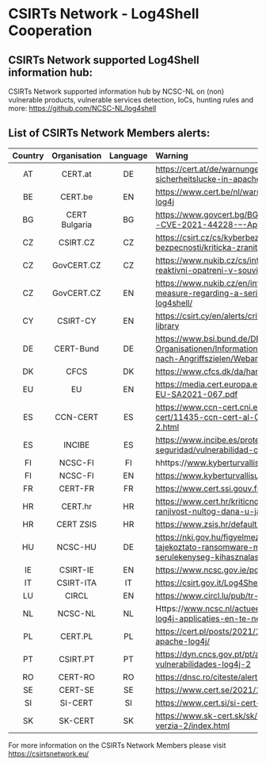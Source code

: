 # CSIRTs Network - Log4Shell Cooperation

## CSIRTs Network supported Log4Shell information hub:

CSIRTs Network supported information hub by NCSC-NL on (non) vulnerable products, vulnerable services detection, IoCs, hunting rules and more: 
https://github.com/NCSC-NL/log4shell

## List of CSIRTs Network Members alerts:

| Country | Organisation | Language | Warning |
| :-----: | :----------: | :------: | :------ | 
| AT | CERT.at | DE | https://cert.at/de/warnungen/2021/12/kritische-0-day-sicherheitslucke-in-apache-log4j-bibliothek |
| BE | CERT.be | EN | https://www.cert.be/nl/warning-active-exploitation-0-day-rce-log4j |
| BG | CERT Bulgaria | BG | https://www.govcert.bg/BG/NAW/Pages/Анализ-на-уязвимостта---CVE-2021-44228-–-Apache-Log4j-2.aspx |
| CZ | CSIRT.CZ | CZ | https://csirt.cz/cs/kyberbezpecnost/aktualne-z-bezpecnosti/kriticka-zranitelnost-log4j/ |
| CZ | GovCERT.CZ | CZ | https://www.nukib.cz/cs/infoservis/hrozby/1785-nukib-vydava-reaktivni-opatreni-v-souvislosti-se-zranitelnosti-log4shell/ |
| CZ | GovCERT.CZ | EN | https://www.nukib.cz/en/infoservis-en/news/1786-reactive-measure-regarding-a-serious-vulnerability-referred-to-as-log4shell/ |
| CY | CSIRT-CY | EN | https://csirt.cy/en/alerts/critical-vulnerability-in-apache-log4j-library |
| DE | CERT-Bund | DE | https://www.bsi.bund.de/DE/Themen/Unternehmen-und-Organisationen/Informationen-und-Empfehlungen/Empfehlungen-nach-Angriffszielen/Webanwendungen/log4j/log4j_node.html |
| DK | CFCS | DK | https://www.cfcs.dk/da/handelser/varsler/opsamling-pa-log4j/ |
| EU | EU | EN | https://media.cert.europa.eu/static/SecurityAdvisories/2021/CERT-EU-SA2021-067.pdf |
| ES | CCN-CERT | ES | https://www.ccn-cert.cni.es/seguridad-al-dia/alertas-ccn-cert/11435-ccn-cert-al-09-21-vulnerabilidad-en-apache-log4j-2.html |
| ES | INCIBE | ES | https://www.incibe.es/protege-tu-empresa/avisos-seguridad/vulnerabilidad-critica-apache-log4j |
| FI | NCSC-FI | FI | hhttps://www.kyberturvallisuuskeskus.fi/fi/varo_ttn_5/2021 |
| FI | NCSC-FI | EN | https://www.kyberturvallisuuskeskus.fi/en/varo_ttn_5/2021 |
| FR | CERT-FR | FR | https://www.cert.ssi.gouv.fr/alerte/CERTFR-2021-ALE-022/ |
| HR | CERT.hr | HR | https://www.cert.hr/kriticno-upozorenje-zero-day-ranjivost-ili-ranjivost-nultog-dana-u-java-biblioteci-log4j/ |
| HR | CERT ZSIS | HR | https://www.zsis.hr/default.aspx?id=448 |
| HU | NCSC-HU | DE | https://nki.gov.hu/figyelmeztetesek/tajekoztatas/rendkivuli-tajekoztato-ransomware-malware-terjesztes-a-log4shell-serulekenyseg-kihasznalasaval-kapcsolatban/ |
| IE | CSIRT-IE | EN | https://www.ncsc.gov.ie/pdfs/apache-log4j-101221.pdf |
| IT | CSIRT-ITA | IT | https://csirt.gov.it/Log4Shell |
| LU | CIRCL | EN | https://www.circl.lu/pub/tr-65/ |
| NL | NCSC-NL | NL| Https://www.ncsc.nl/actueel/nieuws/2021/december/12/kwetsbare-log4j-applicaties-en-te-nemen-stappen |
| PL | CERT.PL | PL | https://cert.pl/posts/2021/12/krytyczna-podatnosc-w-bibliotece-apache-log4j/ |
| PT | CSIRT.PT | PT | https://dyn.cncs.gov.pt/pt/alerta-detalhe/art/135608/alerta-de-vulnerabilidades-log4j-2 |
| RO | CERT-RO | RO | https://dnsc.ro/citeste/alerta-vulnerabilitate-zero-day-log4j-java |
| SE | CERT-SE | SE | https://www.cert.se/2021/12/kritisk-sarbarhet-i-apache-log4j |
| SI | SI-CERT | SI | https://www.cert.si/si-cert-2021-06/ |
| SK | SK-CERT | SK |  https://www.sk-cert.sk/sk/urgent-0-day-zranitelnost-v-log4j-verzia-2/index.html |

 

For more information on the CSIRTs Network Members please visit https://csirtsnetwork.eu/ 
